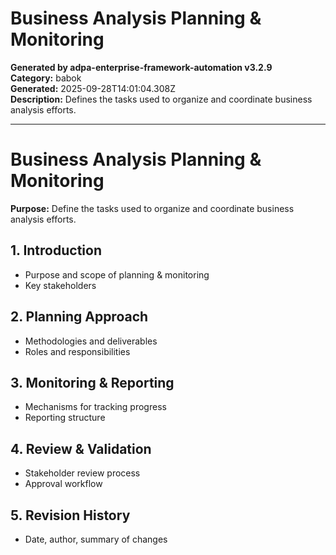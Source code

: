# Business Analysis Planning & Monitoring

**Generated by adpa-enterprise-framework-automation v3.2.9**  
**Category:** babok  
**Generated:** 2025-09-28T14:01:04.308Z  
**Description:** Defines the tasks used to organize and coordinate business analysis efforts.

---

# Business Analysis Planning & Monitoring

**Purpose:** Define the tasks used to organize and coordinate business analysis efforts.

## 1. Introduction
- Purpose and scope of planning & monitoring
- Key stakeholders

## 2. Planning Approach
- Methodologies and deliverables
- Roles and responsibilities

## 3. Monitoring & Reporting
- Mechanisms for tracking progress
- Reporting structure

## 4. Review & Validation
- Stakeholder review process
- Approval workflow

## 5. Revision History
- Date, author, summary of changes
